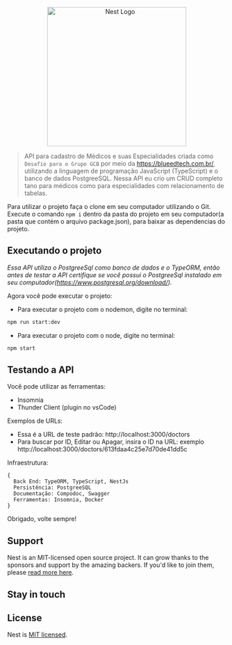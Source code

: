 <p align="center">
  <a href="http://nestjs.com/" target="blank"><img src="https://nestjs.com/img/logo_text.svg" width="320" alt="Nest Logo" /></a>
</p>

> API para cadastro de Médicos e suas Especialidades criada como `Desafio para o Grupo GCB` por meio da https://blueedtech.com.br/, utilizando a linguagem de programação JavaScript (TypeScript) e o banco de dados PostgreeSQL. Nessa API eu crio um CRUD completo tano para médicos como para especialidades com relacionamento de tabelas.

Para utilizar o projeto faça  o clone em seu computador utilizando o Git. Execute o comando `npm i` dentro da pasta do projeto em seu computador(a pasta que contém o arquivo package.json), para baixar as dependencias do projeto.

## Executando o projeto

_Essa API utiliza o PostgreeSql como banco de dados e o TypeORM, então antes de testar a API certifique se você possui o PostgreeSql instalado em seu computador(https://www.postgresql.org/download/)._

Agora você pode executar o projeto:

- Para executar o projeto com o nodemon, digite no terminal:

```bash
npm run start:dev
```

- Para executar o projeto com o node, digite no terminal:

```bash
npm start
```

## Testando a API

Você pode utilizar as ferramentas:

- Insomnia
- Thunder Client (plugin no vsCode)

Exemplos de URLs:

- Essa é a URL de teste padrão: http://localhost:3000/doctors
- Para buscar por ID, Editar ou Apagar, insira o ID na URL: exemplo http://localhost:3000/doctors/613fdaa4c25e7d70de41dd5c

Infraestrutura:

```NodeJs
{
  Back End: TypeORM, TypeScript, NestJs
  Persistência: PostgreeSQL
  Documentação: Compodoc, Swagger
  Ferramentas: Insomnia, Docker
}
```

Obrigado, volte sempre!
## Support

Nest is an MIT-licensed open source project. It can grow thanks to the sponsors and support by the amazing backers. If you'd like to join them, please [read more here](https://docs.nestjs.com/support).

## Stay in touch

## License

Nest is [MIT licensed](LICENSE).
